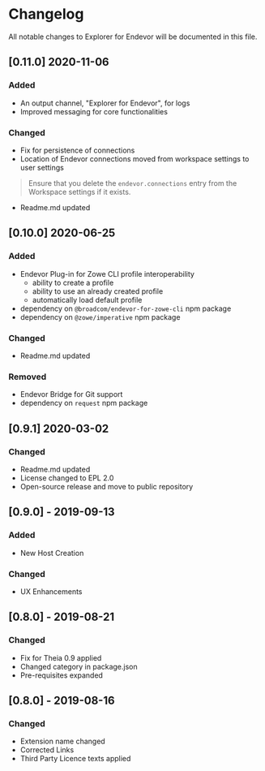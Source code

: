 # Changelog
All notable changes to Explorer for Endevor will be documented in this file.

## [0.11.0] 2020-11-06

### Added
- An output channel, "Explorer for Endevor", for logs
- Improved messaging for core functionalities

### Changed
- Fix for persistence of connections
- Location of Endevor connections moved from workspace settings to user settings
>Ensure that you delete the `endevor.connections` entry from the Workspace settings if it exists.
- Readme.md updated

## [0.10.0] 2020-06-25
### Added
- Endevor Plug-in for Zowe CLI profile interoperability
    - ability to create a profile
    - ability to use an already created profile
    - automatically load default profile
- dependency on `@broadcom/endevor-for-zowe-cli` npm package
- dependency on `@zowe/imperative` npm package

### Changed
- Readme.md updated

### Removed
- Endevor Bridge for Git support
- dependency on `request` npm package


## [0.9.1] 2020-03-02
### Changed
- Readme.md updated
- License changed to EPL 2.0
- Open-source release and move to public repository

## [0.9.0] - 2019-09-13
### Added
- New Host Creation

### Changed
- UX Enhancements

## [0.8.0] - 2019-08-21

### Changed
- Fix for Theia 0.9 applied
- Changed category in package.json
- Pre-requisites expanded

## [0.8.0] - 2019-08-16

### Changed
- Extension name changed
- Corrected Links
- Third Party Licence texts applied
